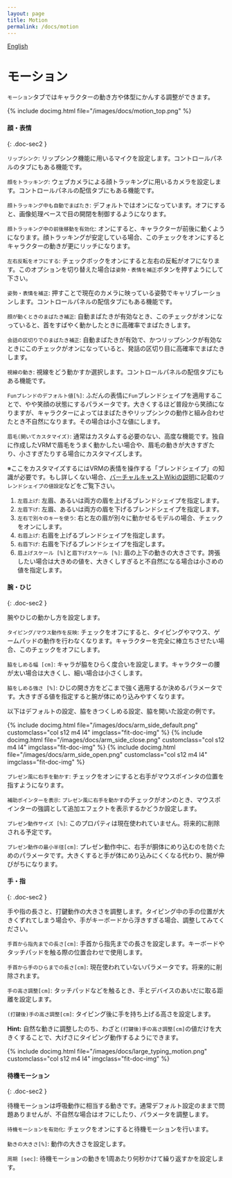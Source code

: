 ```yaml
---
layout: page
title: Motion
permalink: /docs/motion
---
```


[English](../en/docs/motion)

# モーション

`モーション`タブではキャラクターの動き方や体型にかんする調整ができます。

{% include docimg.html file="/images/docs/motion_top.png" %}

#### 顔・表情
{: .doc-sec2 }

`リップシンク`: リップシンク機能に用いるマイクを設定します。コントロールパネルのタブにもある機能です。

`顔をトラッキング`: ウェブカメラによる顔トラッキングに用いるカメラを設定します。コントロールパネルの配信タブにもある機能です。

`顔トラッキング中も自動でまばたき`: デフォルトではオンになっています。オフにすると、画像処理ベースで目の開閉を制御するようになります。

`顔トラッキング中の前後移動を有効化`: オンにすると、キャラクターが前後に動くようになります。顔トラッキングが安定している場合、このチェックをオンにするとキャラクターの動きが更にリッチになります。

`左右反転をオフにする`: チェックボックをオンにすると左右の反転がオフになります。このオプションを切り替えた場合は`姿勢・表情を補正`ボタンを押すようにして下さい。

`姿勢・表情を補正`: 押すことで現在のカメラに映っている姿勢でキャリブレーションします。コントロールパネルの配信タブにもある機能です。

`顔が動くときのまばたき補正`: 自動まばたきが有効なとき、このチェックがオンになっていると、首をすばやく動かしたときに高確率でまばたきします。

`会話の区切りでのまばたき補正`: 自動まばたきが有効で、かつリップシンクが有効なときにこのチェックがオンになっていると、発話の区切り目に高確率でまばたきします。

`視線の動き`: 視線をどう動かすか選択します。コントロールパネルの配信タブにもある機能です。

`Funブレンドのデフォルト値[%]`: ふだんの表情に`Fun`ブレンドシェイプを適用することで、やや笑顔の状態にするパラメータです。大きくするほど普段から笑顔になりますが、キャラクターによってはまばたきやリップシンクの動作と組み合わせたとき不自然になります。その場合は小さな値にします。

`眉毛(開いてカスタマイズ)`: 通常はカスタムする必要のない、高度な機能です。独自に作成したVRMで眉毛をうまく動かしたい場合や、眉毛の動きが大きすぎたり、小さすぎたりする場合にカスタマイズします。

※ここをカスタマイズするにはVRMの表情を操作する「ブレンドシェイプ」の知識が必要です。もし詳しくない場合、[バーチャルキャストWikiの説明](https://virtualcast.jp/wiki/doku.php?id=%E3%83%A2%E3%83%87%E3%83%AB%E4%BD%9C%E6%88%90:%E3%83%96%E3%83%AC%E3%83%B3%E3%83%89%E3%82%B7%E3%82%A7%E3%82%A4%E3%83%97%E8%A8%AD%E5%AE%9A)に記載の`ブレンドシェイプの値設定`などをご覧下さい。

1. `左眉上げ`: 左眉、あるいは両方の眉を上げるブレンドシェイプを指定します。
2. `左眉下げ`: 左眉、あるいは両方の眉を下げるブレンドシェイプを指定します。
3. `左右で別々のキーを使う`: 右と左の眉が別々に動かせるモデルの場合、チェックをオンにします。
4. `右眉上げ`: 右眉を上げるブレンドシェイプを指定します。
5. `右眉下げ`: 右眉を下げるブレンドシェイプを指定します。
6. `眉上げスケール [%]`と`眉下げスケール [%]`: 眉の上下の動きの大きさです。誇張したい場合は大きめの値を、大きくしすぎると不自然になる場合は小さめの値を指定します。

#### 腕・ひじ
{: .doc-sec2 }

腕やひじの動かし方を設定します。

`タイピング/マウス動作を反映`: チェックをオフにすると、タイピングやマウス、ゲームパッドの動作を行わなくなります。キャラクターを完全に棒立ちさせたい場合、このチェックをオフにします。

`脇をしめる幅 [cm]`: キャラが脇をひらく度合いを設定します。キャラクターの腰が太い場合は大きくし、細い場合は小さくします。

`脇をしめる強さ [%]`: ひじの開き方をどこまで強く適用するか決めるパラメータです。大きすぎる値を指定すると腕が体にめり込みやすくなります。

以下はデフォルトの設定、脇をきつくしめる設定、脇を開いた設定の例です。

<div class="row">
{% include docimg.html file="/images/docs/arm_side_default.png" customclass="col s12 m4 l4" imgclass="fit-doc-img" %}
{% include docimg.html file="/images/docs/arm_side_close.png" customclass="col s12 m4 l4" imgclass="fit-doc-img" %}
{% include docimg.html file="/images/docs/arm_side_open.png" customclass="col s12 m4 l4" imgclass="fit-doc-img" %}
</div>

`プレゼン風に右手を動かす`: チェックをオンにすると右手がマウスポインタの位置を指すようになります。

`補助ポインターを表示`: `プレゼン風に右手を動かす`のチェックがオンのとき、マウスポインターの強調として追加エフェクトを表示するかどうか設定します。

`プレゼン動作サイズ [%]`: このプロパティは現在使われていません。将来的に削除される予定です。

`プレゼン動作の最小半径[cm]`: プレゼン動作中に、右手が胴体にめり込むのを防ぐためのパラメータです。大きくすると手が体にめり込みにくくなる代わり、腕が伸びがちになります。


#### 手・指
{: .doc-sec2 }

手や指の長さと、打鍵動作の大きさを調整します。タイピング中の手の位置が大きくずれてしまう場合や、手がキーボードから浮きすぎる場合、調整してみてください。

`手首から指先までの長さ[cm]`: 手首から指先までの長さを設定します。キーボードやタッチパッドを触る際の位置合わせで使用します。

`手首から手のひらまでの長さ[cm]`: 現在使われていないパラメータです。将来的に削除されます。

`手の高さ調整[cm]`: タッチパッドなどを触るとき、手とデバイスのあいだに取る距離を設定します。

`(打鍵後)手の高さ調整[cm]`: タイピング後に手を持ち上げる高さを設定します。

**Hint:** 自然な動きに調整したのち、わざと`(打鍵後)手の高さ調整[cm]`の値だけを大きくすることで、大げさにタイピング動作するようにできます。

<div class="row">
{% include docimg.html file="/images/docs/large_typing_motion.png" customclass="col s12 m4 l4" imgclass="fit-doc-img" %}
</div>

#### 待機モーション
{: .doc-sec2 }

待機モーションは呼吸動作に相当する動きです。通常デフォルト設定のままで問題ありませんが、不自然な場合はオフにしたり、パラメータを調整します。

`待機モーションを有効化`: チェックをオンにすると待機モーションを行います。

`動きの大きさ[%]`: 動作の大きさを設定します。

`周期 [sec]`: 待機モーションの動きを1周あたり何秒かけて繰り返すかを設定します。
